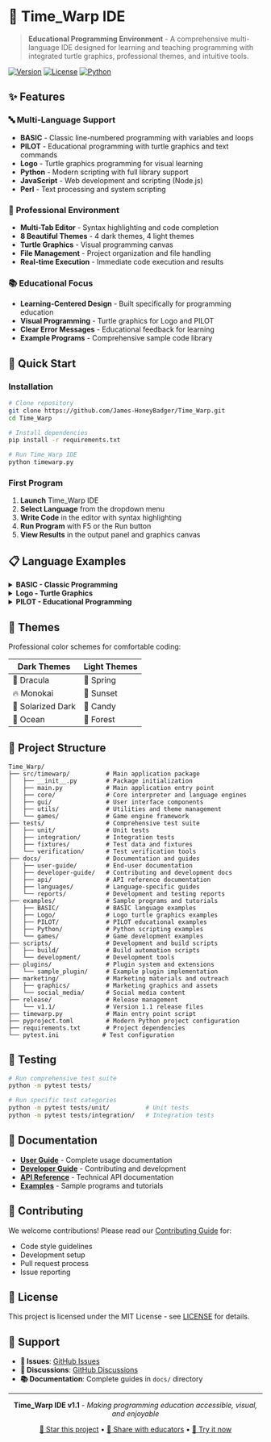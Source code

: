 # 🎯 Time_Warp IDE

> **Educational Programming Environment** - A comprehensive multi-language IDE designed for learning and teaching programming with integrated turtle graphics, professional themes, and intuitive tools.

[![Version](https://img.shields.io/badge/version-1.1.0-blue.svg)](https://github.com/James-HoneyBadger/Time_Warp/releases)
[![License](https://img.shields.io/badge/license-MIT-green.svg)](LICENSE)
[![Python](https://img.shields.io/badge/python-3.8+-blue.svg)](https://python.org)

## ✨ Features

### 🔤 **Multi-Language Support**
- **BASIC** - Classic line-numbered programming with variables and loops
- **PILOT** - Educational programming with turtle graphics and text commands  
- **Logo** - Turtle graphics programming for visual learning
- **Python** - Modern scripting with full library support
- **JavaScript** - Web development and scripting (Node.js)
- **Perl** - Text processing and system scripting

### 🎨 **Professional Environment**
- **Multi-Tab Editor** - Syntax highlighting and code completion
- **8 Beautiful Themes** - 4 dark themes, 4 light themes
- **Turtle Graphics** - Visual programming canvas
- **File Management** - Project organization and file handling
- **Real-time Execution** - Immediate code execution and results

### 📚 **Educational Focus**
- **Learning-Centered Design** - Built specifically for programming education
- **Visual Programming** - Turtle graphics for Logo and PILOT
- **Clear Error Messages** - Educational feedback for learning
- **Example Programs** - Comprehensive sample code library

## 🚀 Quick Start

### Installation
```bash
# Clone repository
git clone https://github.com/James-HoneyBadger/Time_Warp.git
cd Time_Warp

# Install dependencies
pip install -r requirements.txt

# Run Time_Warp IDE
python timewarp.py
```

### First Program
1. **Launch** Time_Warp IDE
2. **Select Language** from the dropdown menu
3. **Write Code** in the editor with syntax highlighting
4. **Run Program** with F5 or the Run button
5. **View Results** in the output panel and graphics canvas

## 📋 Language Examples

<details>
<summary><strong>BASIC - Classic Programming</strong></summary>

```basic
10 PRINT "Welcome to BASIC!"
20 FOR I = 1 TO 10
30 PRINT "Number: "; I
40 NEXT I
50 END
```
</details>

<details>
<summary><strong>Logo - Turtle Graphics</strong></summary>

```logo
; Draw a colorful flower
REPEAT 8 [
  REPEAT 4 [FORWARD 50 RIGHT 90]
  RIGHT 45
]
```
</details>

<details>
<summary><strong>PILOT - Educational Programming</strong></summary>

```pilot
T:Welcome to PILOT programming!
A:What is your name?
T:Nice to meet you, #NAME!
T:Let's draw a square:
T:FORWARD 100
T:RIGHT 90
; Continue for all 4 sides...
```
</details>

## 🎨 Themes

Professional color schemes for comfortable coding:

| Dark Themes | Light Themes |
|-------------|--------------|
| 🌙 Dracula | 🌸 Spring |
| 🔥 Monokai | 🌅 Sunset |
| 🌊 Solarized Dark | 🍭 Candy |
| 🌌 Ocean | 🌲 Forest |

## 📁 Project Structure

```
Time_Warp/
├── src/timewarp/          # Main application package
│   ├── __init__.py        # Package initialization
│   ├── main.py            # Main application entry point
│   ├── core/              # Core interpreter and language engines
│   ├── gui/               # User interface components
│   ├── utils/             # Utilities and theme management
│   └── games/             # Game engine framework
├── tests/                 # Comprehensive test suite
│   ├── unit/              # Unit tests
│   ├── integration/       # Integration tests
│   ├── fixtures/          # Test data and fixtures
│   └── verification/      # Test verification tools
├── docs/                  # Documentation and guides
│   ├── user-guide/        # End-user documentation
│   ├── developer-guide/   # Contributing and development docs
│   ├── api/               # API reference documentation
│   ├── languages/         # Language-specific guides
│   └── reports/           # Development and testing reports
├── examples/              # Sample programs and tutorials
│   ├── BASIC/             # BASIC language examples
│   ├── Logo/              # Logo turtle graphics examples
│   ├── PILOT/             # PILOT educational examples
│   ├── Python/            # Python scripting examples
│   └── games/             # Game development examples
├── scripts/               # Development and build scripts
│   ├── build/             # Build automation scripts
│   └── development/       # Development tools
├── plugins/               # Plugin system and extensions
│   └── sample_plugin/     # Example plugin implementation
├── marketing/             # Marketing materials and outreach
│   ├── graphics/          # Marketing graphics and assets
│   └── social_media/      # Social media content
├── release/               # Release management
│   └── v1.1/              # Version 1.1 release files
├── timewarp.py            # Main entry point script
├── pyproject.toml         # Modern Python project configuration
├── requirements.txt       # Project dependencies
└── pytest.ini            # Test configuration
```

## 🧪 Testing

```bash
# Run comprehensive test suite
python -m pytest tests/

# Run specific test categories
python -m pytest tests/unit/          # Unit tests
python -m pytest tests/integration/   # Integration tests
```

## 📖 Documentation

- **[User Guide](docs/user-guide/)** - Complete usage documentation
- **[Developer Guide](docs/developer-guide/)** - Contributing and development
- **[API Reference](docs/api/)** - Technical API documentation
- **[Examples](examples/)** - Sample programs and tutorials

## 🤝 Contributing

We welcome contributions! Please read our [Contributing Guide](docs/developer-guide/CONTRIBUTING.md) for:
- Code style guidelines
- Development setup
- Pull request process
- Issue reporting

## 📜 License

This project is licensed under the MIT License - see [LICENSE](LICENSE) for details.

## 🌟 Support

- **🐛 Issues**: [GitHub Issues](https://github.com/James-HoneyBadger/Time_Warp/issues)
- **💬 Discussions**: [GitHub Discussions](https://github.com/James-HoneyBadger/Time_Warp/discussions)
- **📚 Documentation**: Complete guides in `docs/` directory

---

<div align="center">

**Time_Warp IDE v1.1** - *Making programming education accessible, visual, and enjoyable*

[🌟 Star this project](https://github.com/James-HoneyBadger/Time_Warp) • [🔗 Share with educators](https://github.com/James-HoneyBadger/Time_Warp) • [🚀 Try it now](https://github.com/James-HoneyBadger/Time_Warp/releases)

</div>